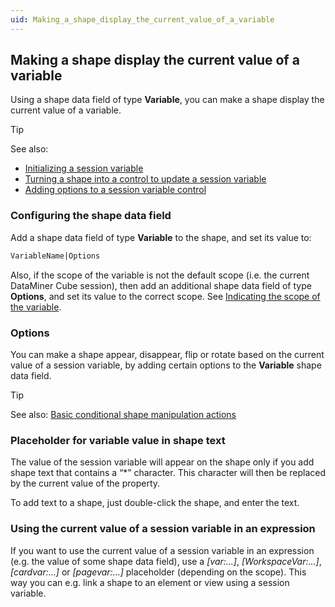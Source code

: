```yaml
---
uid: Making_a_shape_display_the_current_value_of_a_variable
---
```


## Making a shape display the current value of a variable

Using a shape data field of type **Variable**, you can make a shape display the current value of a variable.

> [!TIP]
> See also:
> - [Initializing a session variable](Initializing_a_session_variable.md)
> - [Turning a shape into a control to update a session variable](Turning_a_shape_into_a_control_to_update_a_session_variable.md)
> - [Adding options to a session variable control](Adding_options_to_a_session_variable_control.md)

### Configuring the shape data field

Add a shape data field of type **Variable** to the shape, and set its value to:

```txt
VariableName|Options
```

Also, if the scope of the variable is not the default scope (i.e. the current DataMiner Cube session), then add an additional shape data field of type **Options**, and set its value to the correct scope. See [Indicating the scope of the variable](Turning_a_shape_into_a_control_to_update_a_session_variable.md#indicating-the-scope-of-the-variable).

### Options

You can make a shape appear, disappear, flip or rotate based on the current value of a session variable, by adding certain options to the **Variable** shape data field.

> [!TIP]
> See also:
> [Basic conditional shape manipulation actions](Basic_conditional_shape_manipulation_actions.md)

### Placeholder for variable value in shape text

The value of the session variable will appear on the shape only if you add shape text that contains a “\*” character. This character will then be replaced by the current value of the property.

To add text to a shape, just double-click the shape, and enter the text.

### Using the current value of a session variable in an expression

If you want to use the current value of a session variable in an expression (e.g. the value of some shape data field), use a *\[var:...\]*, *\[WorkspaceVar:...\]*, *\[cardvar:...\]* or *\[pagevar:...\]* placeholder (depending on the scope). This way you can e.g. link a shape to an element or view using a session variable.
